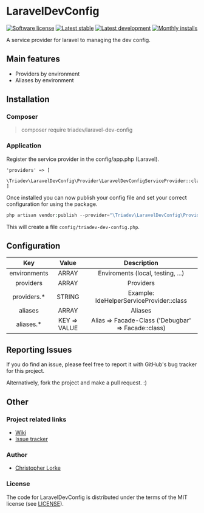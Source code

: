 # LaravelDevConfig

[![Software license][ico-license]](LICENSE)
[![Latest stable][ico-version-stable]][link-packagist]
[![Latest development][ico-version-dev]][link-packagist]
[![Monthly installs][ico-downloads-monthly]][link-downloads]

A service provider for laravel to managing the dev config.

## Main features
- Providers by environment
- Aliases by environment

## Installation

### Composer
> composer require triadev/laravel-dev-config

### Application
Register the service provider in the config/app.php (Laravel).
```
'providers' => [
    \Triadev\LaravelDevConfig\Provider\LaravelDevConfigServiceProvider::class
]
```

Once installed you can now publish your config file and set your correct configuration for using the package.
```php
php artisan vendor:publish --provider="\Triadev\LaravelDevConfig\Provider\LaravelDevConfigServiceProvider" --tag="config"
```

This will create a file ```config/triadev-dev-config.php```.

## Configuration
| Key        | Value           | Description  |
|:-------------:|:-------------:|:-----:|
| environments | ARRAY | Enviroments (local, testing, ...) |
| providers | ARRAY | Providers |
| providers.* | STRING | Example: IdeHelperServiceProvider::class |
| aliases | ARRAY | Aliases |
| aliases.* | KEY => VALUE | Alias => Facade-Class ('Debugbar' => Facade::class) |

## Reporting Issues
If you do find an issue, please feel free to report it with GitHub's bug tracker for this project.

Alternatively, fork the project and make a pull request. :)

## Other

### Project related links
- [Wiki](https://github.com/triadev/LaravelDevConfig/wiki)
- [Issue tracker](https://github.com/triadev/LaravelDevConfig/issues)

### Author
- [Christopher Lorke](mailto:christopher.lorke@gmx.de)

### License
The code for LaravelDevConfig is distributed under the terms of the MIT license (see [LICENSE](LICENSE)).

[ico-license]: https://img.shields.io/github/license/triadev/LaravelDevConfig.svg?style=flat-square
[ico-version-stable]: https://img.shields.io/packagist/v/triadev/laravel-dev-config.svg?style=flat-square
[ico-version-dev]: https://img.shields.io/packagist/vpre/triadev/laravel-dev-config.svg?style=flat-square
[ico-downloads-monthly]: https://img.shields.io/packagist/dm/triadev/laravel-dev-config.svg?style=flat-square

[link-packagist]: https://packagist.org/packages/triadev/laravel-dev-confi
[link-downloads]: https://packagist.org/packages/triadev/laravel-dev-confi/stats
